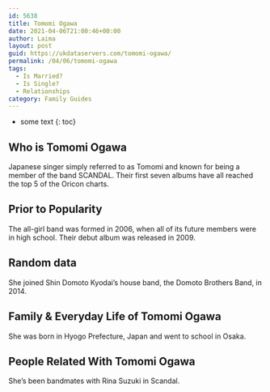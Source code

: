 ```yaml
---
id: 5638
title: Tomomi Ogawa
date: 2021-04-06T21:00:46+00:00
author: Laima
layout: post
guid: https://ukdataservers.com/tomomi-ogawa/
permalink: /04/06/tomomi-ogawa
tags:
  - Is Married?
  - Is Single?
  - Relationships
category: Family Guides
---
```


* some text
{: toc}


## Who is Tomomi Ogawa
                  
                  
                  
Japanese singer simply referred to as Tomomi and known for being a member of the band SCANDAL. Their first seven albums have all reached the top 5 of the Oricon charts.
                  
              
            
              
            
                
                
                
## Prior to Popularity
                  
                  
                  
The all-girl band was formed in 2006, when all of its future members were in high school. Their debut album was released in 2009.
                  
              
            
              
            
                
                
                
## Random data
                  
                  
                  
She joined Shin Domoto Kyodai&#8217;s house band, the Domoto Brothers Band, in 2014.
                  
              
            
              
            
                
                
                
## Family & Everyday Life of Tomomi Ogawa
                  
                  
                  
She was born in Hyogo Prefecture, Japan and went to school in Osaka.
                  
              
            
              
            
                
                
                
## People Related With Tomomi Ogawa
                  
                  
                  
She&#8217;s been bandmates with Rina Suzuki in Scandal.
                  
              
            
              
            
                
              
            
              
              
            
            
              
            
          
          
          